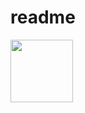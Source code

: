# readme
<a href="https://www.facebook.com/robiul.islam.sagor24/" target="blank"><img align="center" src="https://avatars.githubusercontent.com/u/94870525?v=4" height="100" /></a>
